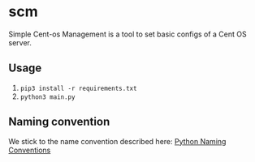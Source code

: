 # scm

Simple Cent-os Management is a tool to set basic configs of a Cent OS server.

## Usage

1. `pip3 install -r requirements.txt`
2. `python3 main.py`

## Naming convention

We stick to the name convention described here:
[Python Naming Conventions](https://visualgit.readthedocs.io/en/latest/pages/naming_convention.html)
